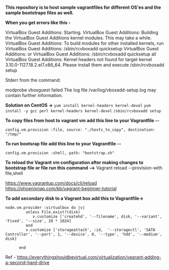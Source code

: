 **This repository is to host sample vagrantfiles for different OS'es and the sample bootstrape files as well.**

**When you get errors like this -**

VirtualBox Guest Additions: Starting.
VirtualBox Guest Additions: Building the VirtualBox Guest Additions kernel
modules.  This may take a while.
VirtualBox Guest Additions: To build modules for other installed kernels, run
VirtualBox Guest Additions:   /sbin/rcvboxadd quicksetup <version>
VirtualBox Guest Additions: or
VirtualBox Guest Additions:   /sbin/rcvboxadd quicksetup all
VirtualBox Guest Additions: Kernel headers not found for target kernel
3.10.0-1127.18.2.el7.x86_64. Please install them and execute
  /sbin/rcvboxadd setup


Stderr from the command:

modprobe vboxguest failed
The log file /var/log/vboxadd-setup.log may contain further information.

**Solution on CentOS ->**
```yum install kernel-headers kernel-devel```
```yum install -y gcc perl kernel-headers kernel-devel```
```/sbin/rcvboxadd setup```



**To copy files from host to vagrant vm add this line to your Vagrantfile --**

```config.vm.provision :file, source: "./hosts_to_copy", destination: "/tmp/"```

**To run bootsrap file add this line to your Vagrantfile --**

```config.vm.provision :shell, path: "bootstrap.sh"```


**To reload the Vagrant vm configuration after making changes to bootstrap file or file run this command -->**
Vagrant reload --provision-with file,shell

https://www.vagrantup.com/docs/cli/reload
https://phoenixnap.com/kb/vagrant-beginner-tutorial

**To add secondary disk to a Vagrant box add this to Vagrantfile->**

```
node.vm.provider :virtualbox do |v|
         unless File.exist?(disk)
            v.customize ['createhd', '--filename', disk, '--variant', 'Fixed', '--size', 20 * 1024]
         end
         v.customize ['storageattach', :id,  '--storagectl', 'SATA Controller', '--port', 1, '--device', 0, '--type', 'hdd', '--medium', disk]

      end
```      

Ref - https://everythingshouldbevirtual.com/virtualization/vagrant-adding-a-second-hard-drive

